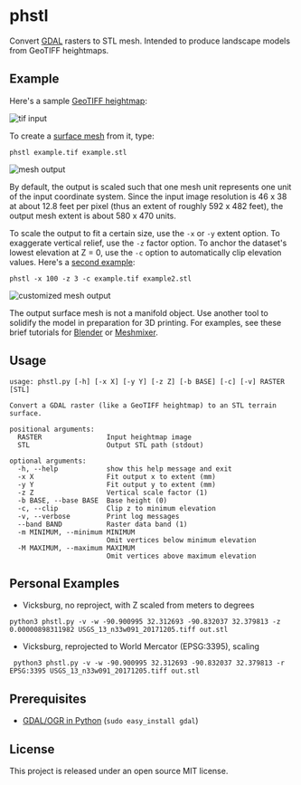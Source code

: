 # phstl

Convert [GDAL](http://www.gdal.org/) rasters to STL mesh. Intended to produce landscape models from GeoTIFF heightmaps.

## Example

Here's a sample [GeoTIFF heightmap](demo/example.tif):

![tif input](/demo/exampletif.png)

To create a [surface mesh](demo/example.stl) from it, type:

	phstl example.tif example.stl

![mesh output](demo/examplemesh.png)

By default, the output is scaled such that one mesh unit represents one unit of the input coordinate system. Since the
input image resolution is 46 x 38 at about 12.8 feet per pixel (thus an extent of roughly 592 x 482 feet), the output
mesh extent is about 580 x 470 units.

To scale the output to fit a certain size, use the `-x` or `-y` extent option. To exaggerate vertical relief, use
the `-z` factor option. To anchor the dataset's lowest elevation at Z = 0, use the `-c` option to automatically clip
elevation values. Here's a [second example](demo/example2.stl):

	phstl -x 100 -z 3 -c example.tif example2.stl

![customized mesh output](demo/examplemesh2.png)

The output surface mesh is not a manifold object. Use another tool to solidify the model in preparation for 3D printing.
For examples, see these brief tutorials for [Blender](demo/blender.md) or [Meshmixer](demo/meshmixer.md).

## Usage

    usage: phstl.py [-h] [-x X] [-y Y] [-z Z] [-b BASE] [-c] [-v] RASTER [STL]
    
    Convert a GDAL raster (like a GeoTIFF heightmap) to an STL terrain surface.
    
    positional arguments:
      RASTER                Input heightmap image
      STL                   Output STL path (stdout)
    
    optional arguments:
      -h, --help            show this help message and exit
      -x X                  Fit output x to extent (mm)
      -y Y                  Fit output y to extent (mm)
      -z Z                  Vertical scale factor (1)
      -b BASE, --base BASE  Base height (0)
      -c, --clip            Clip z to minimum elevation
      -v, --verbose         Print log messages
      --band BAND           Raster data band (1)
      -m MINIMUM, --minimum MINIMUM
                            Omit vertices below minimum elevation
      -M MAXIMUM, --maximum MAXIMUM
                            Omit vertices above maximum elevation

## Personal Examples

- Vicksburg, no reproject, with Z scaled from meters to degrees

```commandline
python3 phstl.py -v -w -90.900995 32.312693 -90.832037 32.379813 -z 0.00000898311982 USGS_13_n33w091_20171205.tiff out.stl
```

- Vicksburg, reprojected to World Mercator (EPSG:3395), scaling

```commandline
 python3 phstl.py -v -w -90.900995 32.312693 -90.832037 32.379813 -r EPSG:3395 USGS_13_n33w091_20171205.tiff out.stl
```

## Prerequisites

- [GDAL/OGR in Python](http://trac.osgeo.org/gdal/wiki/GdalOgrInPython) (`sudo easy_install gdal`)

## License

This project is released under an open source MIT license.
